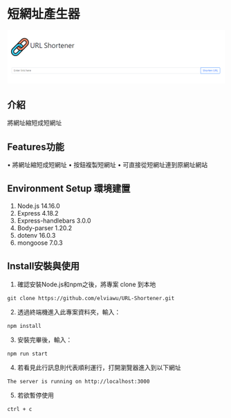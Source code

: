 # 短網址產生器
![markdown](https://raw.githubusercontent.com/elviawu/URL-Shortener/main/public/URL_Shortener.png "WebPage")
## 介紹
將網址縮短成短網址
## Features功能
•	將網址縮短成短網址
•	按鈕複製短網址
• 可直接從短網址連到原網址網站
## Environment Setup 環境建置
1.	Node.js 14.16.0
2.	Express 4.18.2
3.	Express-handlebars 3.0.0
4.  Body-parser 1.20.2
5.  dotenv 16.0.3
6.  mongoose 7.0.3
## Install安裝與使用
1.	確認安裝Node.js和npm之後，將專案 clone 到本地
```
git clone https://github.com/elviawu/URL-Shortener.git
```
2.	透過終端機進入此專案資料夾，輸入：
```
npm install
```
3.	安裝完畢後，輸入：
```
npm run start
```
4.	若看見此行訊息則代表順利運行，打開瀏覽器進入到以下網址
```
The server is running on http://localhost:3000
```
5.	若欲暫停使用
```
ctrl + c
```